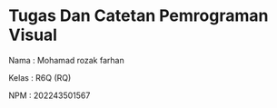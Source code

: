 
# Tugas Dan Catetan Pemrograman Visual




Nama : Mohamad rozak farhan

Kelas : R6Q (RQ)

NPM : 202243501567
